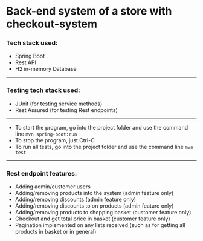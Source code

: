 # Back-end system of a store with checkout-system
### Tech stack used:
- Spring Boot
- Rest API
- H2 in-memory Database
---
### Testing tech stack used:
- JUnit (for testing service methods)
- Rest Assured (for testing Rest endpoints)
---
- To start the program, go into the project folder and use the command line `mvn spring-boot:run`
- To stop the program, just Ctrl-C
- To run all tests, go into the project folder and use the command line `mvn test`
---
### Rest endpoint features:
- Adding admin/customer users
- Adding/removing products into the system (admin feature only)
- Adding/removing discounts (admin feature only)
- Adding/removing discounts to on products (admin feature only)
- Adding/removing products to shopping basket (customer feature only)
- Checkout and get total price in basket (customer feature only)
- Pagination implemented on any lists received (such as for getting all products in basket or in general)
